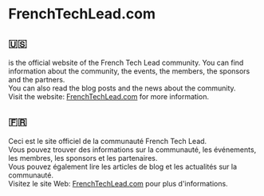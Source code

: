 # FrenchTechLead.com
## 🇺🇸  
is the official website of the French Tech Lead community.
You can find information about the community, the events, the members, the sponsors and the partners.  
You can also read the blog posts and the news about the community.  
Visit the website: [FrenchTechLead.com](https://frenchtechlead.com) for more information.

## 🇫🇷  
Ceci est le site officiel de la communauté French Tech Lead.  
Vous pouvez trouver des informations sur la communauté, les événements, les membres, les sponsors et les partenaires.  
Vous pouvez également lire les articles de blog et les actualités sur la communauté.  
Visitez le site Web: [FrenchTechLead.com](https://frenchtechlead.com) pour plus d'informations.
